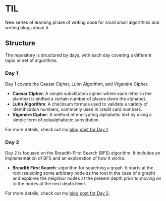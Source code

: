 # TIL

New series of learning phase of writing code for small small algorithms and writing blogs about it.

## Structure

The repository is structured by days, with each day covering a different topic or set of algorithms.

### Day 1

Day 1 covers the Caesar Cipher, Luhn Algorithm, and Vigenère Cipher.

- **Caesar Cipher**: A simple substitution cipher where each letter in the plaintext is shifted a certain number of places down the alphabet.
- **Luhn Algorithm**: A checksum formula used to validate a variety of identification numbers, commonly used in credit card numbers.
- **Vigenère Cipher**: A method of encrypting alphabetic text by using a simple form of polyalphabetic substitution.

For more details, check out my [blog post for Day 1](https://sammith.hashnode.dev/til-but-its-from-tweetsluhn-caesar-vigenere-cipher).

### Day 2

Day 2 is focused on the Breadth-First Search (BFS) algorithm. It includes an implementation of BFS and an explanation of how it works.

- **Breadth First Search**: algorithm for searching a graph. It starts at the root (selecting some arbitrary node as the root in the case of a graph) and explores the neighbor nodes at the present depth prior to moving on to the nodes at the next depth level.

For more details, check out my [blog post for Day 2](https://sammith.hashnode.dev/til-but-from-tweets-2).

